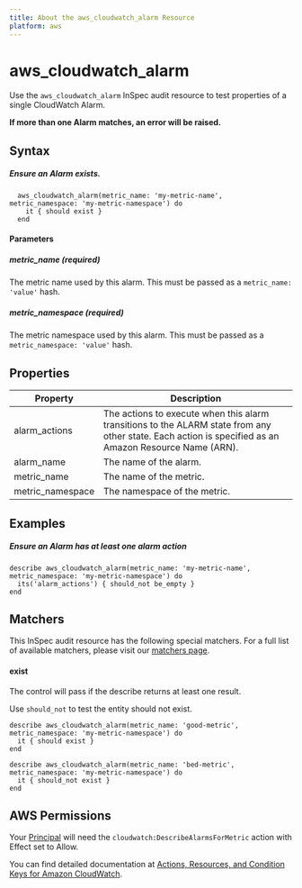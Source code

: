 ```yaml
---
title: About the aws_cloudwatch_alarm Resource
platform: aws
---
```


# aws\_cloudwatch\_alarm

Use the `aws_cloudwatch_alarm` InSpec audit resource to test properties of a single CloudWatch Alarm.

**If more than one Alarm matches, an error will be raised.**

## Syntax

##### Ensure an Alarm exists.
      aws_cloudwatch_alarm(metric_name: 'my-metric-name', metric_namespace: 'my-metric-namespace') do
        it { should exist }
      end
      
#### Parameters
##### metric_name _(required)_

The metric name used by this alarm. This must be passed as a `metric_name: 'value'` hash.

##### metric_namespace _(required)_

The metric namespace used by this alarm. This must be passed as a `metric_namespace: 'value'` hash.

## Properties

|Property         | Description|
| ---             | --- |
|alarm_actions    | The actions to execute when this alarm transitions to the ALARM state from any other state. Each action is specified as an Amazon Resource Name (ARN).  |
|alarm_name       | The name of the alarm. |
|metric_name      | The name of the metric. |
|metric_namespace | The namespace of the metric. |

## Examples

##### Ensure an Alarm has at least one alarm action
    describe aws_cloudwatch_alarm(metric_name: 'my-metric-name', metric_namespace: 'my-metric-namespace') do
      its('alarm_actions') { should_not be_empty }
    end

## Matchers

This InSpec audit resource has the following special matchers. For a full list of available matchers, please visit our [matchers page](https://www.inspec.io/docs/reference/matchers/).

#### exist

The control will pass if the describe returns at least one result.

Use `should_not` to test the entity should not exist.

    describe aws_cloudwatch_alarm(metric_name: 'good-metric', metric_namespace: 'my-metric-namespace') do
      it { should exist }
    end

    describe aws_cloudwatch_alarm(metric_name: 'bed-metric', metric_namespace: 'my-metric-namespace') do
      it { should_not exist }
    end
    
## AWS Permissions

Your [Principal](https://docs.aws.amazon.com/IAM/latest/UserGuide/intro-structure.html#intro-structure-principal) will need the `cloudwatch:DescribeAlarmsForMetric` action with Effect set to Allow.

You can find detailed documentation at [Actions, Resources, and Condition Keys for Amazon CloudWatch](https://docs.aws.amazon.com/IAM/latest/UserGuide/list_amazoncloudwatch.html).
